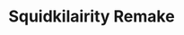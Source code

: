 ---
slug: squidkilairity-remake
title: Squidkilairity Remake
description: "Squidkilairity Remake is an exciting online game. Play for free directly in your browser!"
icon: /images/new_mods/sprunkilairity Remake.png
url: https://wowtbc.net/sprunkin/sprunkilairity-remake/index.html
previewImage: /images/new_mods/sprunkilairity Remake.png
type: new mods

# SEO配置
seo:
  title: "Squidkilairity Remake - Play Free Online Game | Fun Browser Games"
  description: "Squidkilairity Remake - Play this fun online game for free in your browser. No download required!"
  ogImage: "/images/new_mods/sprunkilairity Remake.png"
  keywords: "squidkilairity-remake, online game, browser game, free game, new mods game, play online"

videoUrls:
  - https://www.youtube.com/embed/example1
  - https://www.youtube.com/embed/example2

whyPlay:
  title: "Why Play Squidkilairity Remake?"
  items:
    - "Immersive Gameplay: Squidkilairity Remake offers an engaging and immersive gaming experience that will keep you entertained for hours"
    - "Challenging Levels: Test your skills with increasingly difficult challenges and obstacles"
    - "Beautiful Graphics: Enjoy stunning visuals and smooth animations that bring the game world to life"
    - "Regular Updates: New content and features are added regularly to keep the game fresh and exciting"
    - "Free to Play: Experience all the fun without spending a penny"
    - "Community Features: Connect with other players, share strategies, and compete for high scores"
    - "Cross-Platform: Play on any device with a web browser, no downloads required"

features:
  title: "Key Features of Squidkilairity Remake"
  image: "/images/new_mods/sprunkilairity Remake.png"
  items:
    - "Intuitive Controls: Easy to learn controls make Squidkilairity Remake accessible for players of all skill levels"
    - "Multiple Game Modes: Enjoy various gameplay options that provide different challenges and experiences"
    - "Character Customization: Personalize your gaming experience with unique characters and items"
    - "Achievement System: Complete special tasks to earn rewards and recognition"
    - "Leaderboards: Compete with players worldwide and see who can achieve the highest scores"

characteristics:
  title: "Game Characteristics"
  image: "/images/new_mods/sprunkilairity Remake.png"
  items:
    - "Genre: New mods game with elements of strategy and skill"
    - "Difficulty: Suitable for both casual gamers and those seeking a challenge"
    - "Play Time: Quick sessions or extended gameplay, depending on your preference"
    - "Art Style: Vibrant and engaging visuals that enhance the gaming experience"
    - "Sound Design: Immersive audio that complements the gameplay perfectly"

info: "Squidkilairity Remake is an exciting online game that offers players a unique and engaging gaming experience. With its intuitive controls, stunning visuals, and challenging gameplay, Squidkilairity Remake provides hours of entertainment for players of all ages and skill levels. Whether you're looking for a quick gaming session during a break or an extended play session, Squidkilairity Remake delivers an immersive experience that will keep you coming back for more. The game features multiple levels of increasing difficulty, ensuring that players are constantly challenged as they progress. With regular updates adding new content and features, Squidkilairity Remake remains fresh and exciting, providing endless entertainment options for its growing community of players."

howToPlayIntro: "Welcome to Squidkilairity Remake! This guide will walk you through the basics and help you master the game. Whether you're a beginner or looking to improve your skills, these tips and instructions will enhance your gaming experience."

howToPlaySteps:
  - title: "Getting Started"
    description: "Begin your Squidkilairity Remake adventure by familiarizing yourself with the controls. Use your keyboard or mouse to navigate through the game interface. The tutorial will guide you through the basic mechanics and help you understand the objectives."
  - title: "Understanding the Objectives"
    description: "In Squidkilairity Remake, your main goal is to progress through levels by completing specific objectives. Each level presents unique challenges that require different strategies and approaches."
  - title: "Mastering the Controls"
    description: "Practice using the controls to improve your precision and reaction time. Squidkilairity Remake requires quick reflexes and strategic thinking to overcome obstacles and defeat opponents."
  - title: "Utilizing Power-ups"
    description: "Collect power-ups throughout the game to enhance your abilities and overcome difficult challenges. Each power-up offers unique advantages that can be crucial for success."
  - title: "Developing Strategies"
    description: "As you progress in Squidkilairity Remake, develop effective strategies for different scenarios. Analyze patterns, anticipate challenges, and adapt your approach to maximize your performance."

faq:
  title: "Frequently Asked Questions about Squidkilairity Remake"
  items:
    - question: "Is Squidkilairity Remake free to play?"
      answer: "Yes, Squidkilairity Remake is completely free to play directly in your web browser. No downloads or purchases are required to enjoy the full game experience."
    - question: "Can I play Squidkilairity Remake on mobile devices?"
      answer: "Yes, Squidkilairity Remake is optimized for both desktop and mobile play. You can enjoy the game on any device with a web browser and internet connection."
    - question: "Are there any in-game purchases?"
      answer: "While Squidkilairity Remake is free to play, there may be optional in-game purchases available for cosmetic items or additional features that don't affect core gameplay."
    - question: "How often is Squidkilairity Remake updated?"
      answer: "The developers regularly update Squidkilairity Remake with new content, features, and improvements based on player feedback and game performance."
    - question: "Can I play Squidkilairity Remake offline?"
      answer: "Currently, Squidkilairity Remake requires an internet connection to play as it's a browser-based online game."
    - question: "Is Squidkilairity Remake suitable for children?"
      answer: "Yes, Squidkilairity Remake is designed to be family-friendly and suitable for players of all ages."
    - question: "How do I report bugs or issues?"
      answer: "If you encounter any problems while playing Squidkilairity Remake, you can report them through the game's support page or contact the developers directly through their website."
    - question: "Still Have Questions?"
      answer: "If you have additional questions about Squidkilairity Remake that aren't covered in this FAQ, please visit our support center or contact our customer service team for assistance."
---